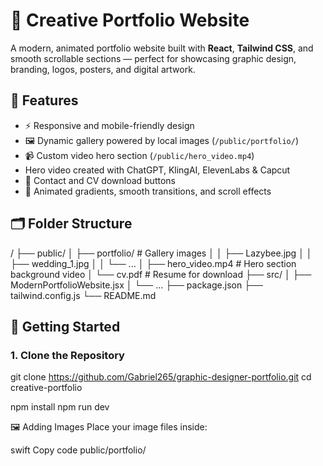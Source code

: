# 🎨 Creative Portfolio Website

A modern, animated portfolio website built with **React**, **Tailwind CSS**, and smooth scrollable sections — perfect for showcasing graphic design, branding, logos, posters, and digital artwork.

## 🚀 Features

- ⚡ Responsive and mobile-friendly design
- 🖼️ Dynamic gallery powered by local images (`/public/portfolio/`)
- 📹 Custom video hero section (`/public/hero_video.mp4`)
- Hero video created with ChatGPT, KlingAI, ElevenLabs & Capcut
- 💌 Contact and CV download buttons
- 🌈 Animated gradients, smooth transitions, and scroll effects

## 🗂 Folder Structure
/
├── public/
│ ├── portfolio/ # Gallery images
│ │ ├── Lazybee.jpg
│ │ ├── wedding_1.jpg
│ │ └── ...
│ ├── hero_video.mp4 # Hero section background video
│ └── cv.pdf # Resume for download
├── src/
│ ├── ModernPortfolioWebsite.jsx
│ └── ...
├── package.json
├── tailwind.config.js
└── README.md

## 🧪 Getting Started

### 1. Clone the Repository

git clone https://github.com/Gabriel265/graphic-designer-portfolio.git
cd creative-portfolio


npm install
npm run dev

🖼️ Adding Images
Place your image files inside:

swift
Copy code
public/portfolio/